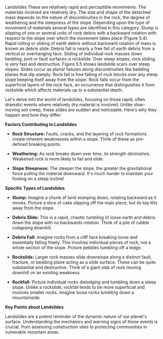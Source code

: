 Landslides
These are relatively rapid and perceptible
movements. The materials involved are relatively
dry. The size and shape of the detached mass
depends on the nature of discontinuities in the
rock, the degree of weathering and the steepness
of the slope. Depending upon the type of
movement of materials several types are
identified in this category.
Slump is slipping of one or several units of
rock debris with a backward rotation with
respect to the slope over which the movement
takes place (Figure 5.4). Rapid rolling or sliding
of earth debris without backward rotation of
mass is known as debris slide. Debris fall is
nearly a free fall of earth debris from a vertical or
overhanging face. Sliding of individual rock
masses down bedding, joint or fault surfaces
is rockslide. Over steep slopes, rock sliding is
very fast and destructive. Figure 5.5 shows
landslide scars over steep slopes. Slides occur
as planar failures along discontinuities like
bedding planes that dip steeply. Rock fall is free
falling of rock blocks over any steep slope
keeping itself away from the slope. Rock falls
occur from the superficial layers of the rock face,
an occurrence that distinguishes it from
rockslide which affects materials up to a
substantial depth.

Let's delve into the world of landslides, focusing on those rapid, often dramatic events where relatively dry material is involved. Unlike slow-moving soil creep, these slides are sudden and noticeable. Here's why they happen and how they differ:

**Factors Contributing to Landslides**

- **Rock Structure:** Faults, cracks, and the layering of rock formations create inherent weaknesses within a slope. Think of these as pre-defined breaking points.
    
- **Weathering:** As rock breaks down over time, its strength diminishes. Weakened rock is more likely to fail and slide.
    
- **Slope Steepness:** The steeper the slope, the greater the gravitational force pulling the material downward. It's much harder to maintain your footing on a steep incline!
    

**Specific Types of Landslides**

- **Slump:** Imagine a chunk of land slumping down, rotating backward as it moves. Picture a slice of cake slipping off the main piece, but its top tilts away from the slope.
    
- **Debris Slide:** This is a rapid, chaotic tumbling of loose earth and debris down the slope with no backwards rotation. Think of a pile of rubble collapsing downhill.
    
- **Debris Fall:** Imagine rocks from a cliff face breaking loose and essentially falling freely. This involves individual pieces of rock, not a whole section of the slope. Picture pebbles tumbling off a ledge.
    
- **Rockslide:** Larger rock masses slide downslope along a distinct fault, fracture, or bedding plane acting as a slide surface. These can be quite substantial and destructive. Think of a giant slab of rock moving downhill on an existing weakness.
    
- **Rockfall:** Picture individual rocks dislodging and tumbling down a steep slope. Unlike a rockslide, rockfall tends to be more superficial and involves smaller rocks. Imagine loose rocks tumbling down a mountainside.
    

**Key Points about Landslides**

Landslides are a potent reminder of the dynamic nature of our planet's surface. Understanding the mechanics and warning signs of these events is crucial, from assessing construction sites to protecting communities in vulnerable mountain areas.